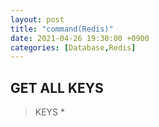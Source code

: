 ```yaml
---
layout: post
title: "command(Redis)"
date: 2021-04-26 19:30:00 +0900
categories: [Database,Redis]
---
```


## GET ALL KEYS
> KEYS *
